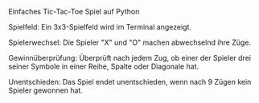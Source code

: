 Einfaches Tic-Tac-Toe Spiel auf Python

Spielfeld: Ein 3x3-Spielfeld wird im Terminal angezeigt.

Spielerwechsel: Die Spieler "X" und "O" machen abwechselnd ihre Züge.

Gewinnüberprüfung: Überprüft nach jedem Zug, ob einer der Spieler drei seiner Symbole in einer Reihe, Spalte oder Diagonale hat.

Unentschieden: Das Spiel endet unentschieden, wenn nach 9 Zügen kein Spieler gewonnen hat.
